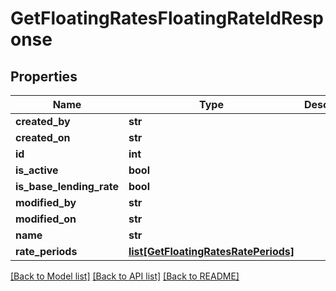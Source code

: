 # GetFloatingRatesFloatingRateIdResponse

## Properties
Name | Type | Description | Notes
------------ | ------------- | ------------- | -------------
**created_by** | **str** |  | [optional] 
**created_on** | **str** |  | [optional] 
**id** | **int** |  | [optional] 
**is_active** | **bool** |  | [optional] 
**is_base_lending_rate** | **bool** |  | [optional] 
**modified_by** | **str** |  | [optional] 
**modified_on** | **str** |  | [optional] 
**name** | **str** |  | [optional] 
**rate_periods** | [**list[GetFloatingRatesRatePeriods]**](GetFloatingRatesRatePeriods.md) |  | [optional] 

[[Back to Model list]](../README.md#documentation-for-models) [[Back to API list]](../README.md#documentation-for-api-endpoints) [[Back to README]](../README.md)

